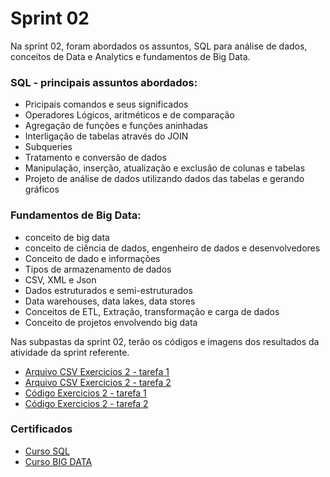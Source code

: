 # Sprint 02

Na sprint 02, foram abordados os assuntos, SQL para análise de dados, conceitos de Data e Analytics e fundamentos de Big Data.

### SQL - principais assuntos abordados:
* Pricipais comandos e seus significados
* Operadores Lógicos, aritméticos e de comparação
* Agregação de funções e funções aninhadas 
* Interligação de tabelas através do JOIN
* Subqueries
* Tratamento e conversão de dados
* Manipulação, inserção, atualização e exclusão de colunas e tabelas
* Projeto de análise de dados utilizando dados das tabelas e gerando gráficos

### Fundamentos de Big Data:
* conceito de big data
* conceito de ciência de dados, engenheiro de dados e desenvolvedores
* Conceito de dado e informações 
* Tipos de armazenamento de dados
* CSV, XML e Json
* Dados estruturados e semi-estruturados
* Data warehouses, data lakes, data stores
* Conceitos de ETL, Extração, transformação e carga de dados
* Conceito de projetos envolvendo big data

Nas subpastas da sprint 02, terão os códigos e imagens dos resultados da atividade da sprint referente.

* [Arquivo CSV Exercicios 2 - tarefa 1](https://github.com/ffelixl/FelixCompassUol/blob/main/Sprint%2002/exercicios/Exercicios%202%20tarefa%201.csv)
* [Arquivo CSV Exercicios 2 - tarefa 2](https://github.com/ffelixl/FelixCompassUol/blob/main/Sprint%2002/exercicios/Exercicios%202%20tarefa%202.csv)
* [Código Exercicios 2 - tarefa 1](https://github.com/ffelixl/FelixCompassUol/blob/main/Sprint%2002/exercicios/Codigo%20-%20Exercicios%202%20tarefa%201.txt)
* [Código Exercicios 2 - tarefa 2](https://github.com/ffelixl/FelixCompassUol/blob/main/Sprint%2002/exercicios/Exercicios%202%20tarefa%202.csv)


### Certificados

* [Curso SQL](https://github.com/ffelixl/FelixCompassUol/blob/main/Sprint%2002/certificados/certificado%20curso%20sql.jpg)
* [Curso BIG DATA](https://github.com/ffelixl/FelixCompassUol/blob/main/Sprint%2002/certificados/certificado%20curso%20de%20big%20data.png)